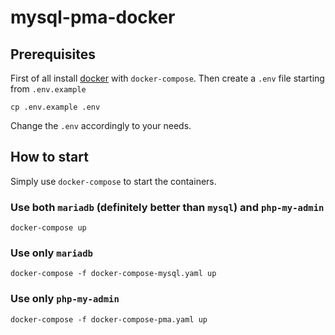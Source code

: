 # mysql-pma-docker

## Prerequisites
First of all install [docker](https://docs.docker.com/get-docker/) with `docker-compose`.
Then create a `.env` file starting from `.env.example`

```shell
cp .env.example .env
```
Change the `.env` accordingly to your needs.

## How to start
Simply use `docker-compose` to start the containers.

### Use both `mariadb` (definitely better than `mysql`) and `php-my-admin`
```shell
docker-compose up
```
### Use only `mariadb`
```shell
docker-compose -f docker-compose-mysql.yaml up
```

### Use only `php-my-admin`
```shell
docker-compose -f docker-compose-pma.yaml up
```
